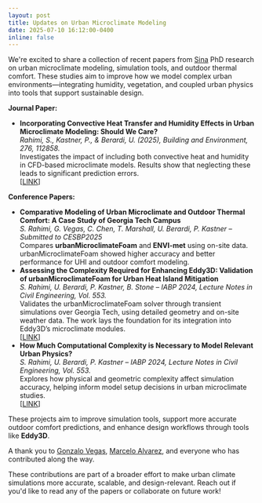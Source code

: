 ```yaml
---
layout: post
title: Updates on Urban Microclimate Modeling
date: 2025-07-10 16:12:00-0400
inline: false
---
```


We're excited to share a collection of recent papers from [Sina](https://sustainableurbansystems.com/team/rahimi/) PhD research on urban microclimate modeling, simulation tools, and outdoor thermal comfort. These studies aim to improve how we model complex urban environments—integrating humidity, vegetation, and coupled urban physics into tools that support sustainable design.

**Journal Paper:**

- **Incorporating Convective Heat Transfer and Humidity Effects in Urban Microclimate Modeling: Should We Care?**  
  *Rahimi, S., Kastner, P., & Berardi, U. (2025), Building and Environment, 276, 112858.*  
  Investigates the impact of including both convective heat and humidity in CFD-based microclimate models. Results show that neglecting these leads to significant prediction errors.  
  [[LINK](https://www.researchgate.net/publication/389890731_Incorporating_Convective_Heat_Transfer_and_Humidity_Effects_in_Urban_Microclimate_Modeling_Should_we_care)]


**Conference Papers:**

- **Comparative Modeling of Urban Microclimate and Outdoor Thermal Comfort: A Case Study of Georgia Tech Campus**  
  *S. Rahimi, G. Vegas, C. Chen, T. Marshall, U. Berardi, P. Kastner – Submitted to CESBP2025*  
  Compares **urbanMicroclimateFoam** and **ENVI-met** using on-site data. urbanMicroclimateFoam showed higher accuracy and better performance for UHI and outdoor comfort modeling.
- **Assessing the Complexity Required for Enhancing Eddy3D: Validation of urbanMicroclimateFoam for Urban Heat Island Mitigation**  
  *S. Rahimi, U. Berardi, P. Kastner, B. Stone – IABP 2024, Lecture Notes in Civil Engineering, Vol. 553.*  
  Validates the urbanMicroclimateFoam solver through transient simulations over Georgia Tech, using detailed geometry and on-site weather data. The work lays the foundation for its integration into Eddy3D’s microclimate modules.  
  [[LINK](https://www.researchgate.net/publication/387221922_Assessing_the_Complexity_Required_for_Enhancing_Eddy3D_Validation_of_urbanMicroclimateFoam_for_Urban_Heat_Island_Mitigation)]
- **How Much Computational Complexity is Necessary to Model Relevant Urban Physics?**  
  *S. Rahimi, U. Berardi, P. Kastner – IABP 2024, Lecture Notes in Civil Engineering, Vol. 553.*  
  Explores how physical and geometric complexity affect simulation accuracy, helping inform model setup decisions in urban microclimate studies.  
  [[LINK](https://www.researchgate.net/publication/384971986_How_much_computational_complexity_is_necessary_to_model_relevant_aspects_in_microclimate_urban_physics?_sg%5B0%5D=pWA5KNIU0XdDI8TEeW-QFEn6ZZpfIn0bBSVcpGbQjTbPn55X4smOkhBbr15b7p2gtxJaw66Qpd-Ud4vYqrjrLiAxCC6MMw1Y6ZTGfOih.xDiPBTzOxjfVd_gH2XEVVSZaqYyiczpOOXjbVSFP49hV2DlljO_bAzm2lkJidccCx3_XjqmmX2yWAwkzTG8tdw&_tp=eyJjb250ZXh0Ijp7ImZpcnN0UGFnZSI6InByb2ZpbGUiLCJwYWdlIjoicHJvZmlsZSIsInBvc2l0aW9uIjoicGFnZUNvbnRlbnQifX0)]

These projects aim to improve simulation tools, support more accurate outdoor comfort predictions, and enhance design workflows through tools like **Eddy3D**.

A thank you to [Gonzalo Vegas](https://sustainableurbansystems.com/team/vegas_olcese/), [Marcelo Alvarez](https://sustainableurbansystems.com/team/alvarez/), and everyone who has contributed along the way.

These contributions are part of a broader effort to make urban climate simulations more accurate, scalable, and design-relevant. Reach out if you'd like to read any of the papers or collaborate on future work!
